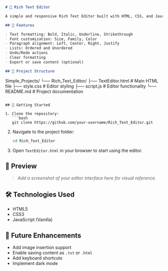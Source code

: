 ```markdown
# 📝 Rich Text Editor

A simple and responsive Rich Text Editor built with HTML, CSS, and JavaScript. This project allows users to format text directly in the browser using a clean and intuitive interface.

## 🔧 Features

- Text formatting: Bold, Italic, Underline, Strikethrough
- Font customization: Size, Family, Color
- Paragraph alignment: Left, Center, Right, Justify
- Lists: Ordered and Unordered
- Undo/Redo actions
- Clear formatting
- Export or save content (optional)

## 📁 Project Structure

```
Simple_Projects/
└── Rich_Text_Editor/
    ├── TextEditor.html       # Main HTML file
    ├── style.css             # Editor styling
    ├── script.js             # Editor functionality
    └── README.md             # Project documentation
```

## 🚀 Getting Started

1. Clone the repository:
   ```bash
   git clone https://github.com/your-username/Rich_Text_Editor.git
   ```
2. Navigate to the project folder:
   ```bash
   cd Rich_Text_Editor
   ```
3. Open `TextEditor.html` in your browser to start using the editor.

## 📸 Preview

> _Add a screenshot of your editor interface here for visual reference._

## 🛠 Technologies Used

- HTML5
- CSS3
- JavaScript (Vanilla)

## 📌 Future Enhancements

- Add image insertion support
- Enable saving content as `.txt` or `.html`
- Add keyboard shortcuts
- Implement dark mode
